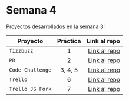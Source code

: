 # Semana 4 

Proyectos desarrollados en la semana 3:

| Proyecto | Práctica | Link al repo |
| ------------- |:-------------:| -----:|
|`fizzbuzz`|1|[Link al repo](https://github.com/eduardo-solis/fizzbuzz)|
|`PR`|2|[Link al repo](https://github.com/eduardo-solis/fizzbuzz-1)|
|`Code Challenge`|3, 4, 5|[Link al repo](https://github.com/eduardo-solis/code_challenge)|
|`Trello`|6|[Link al repo](https://github.com/eduardo-solis/trello_js)|
|`Trello JS Fork`|7|[Link al repo](https://github.com/eduardo-solis/trelloJSFork)|